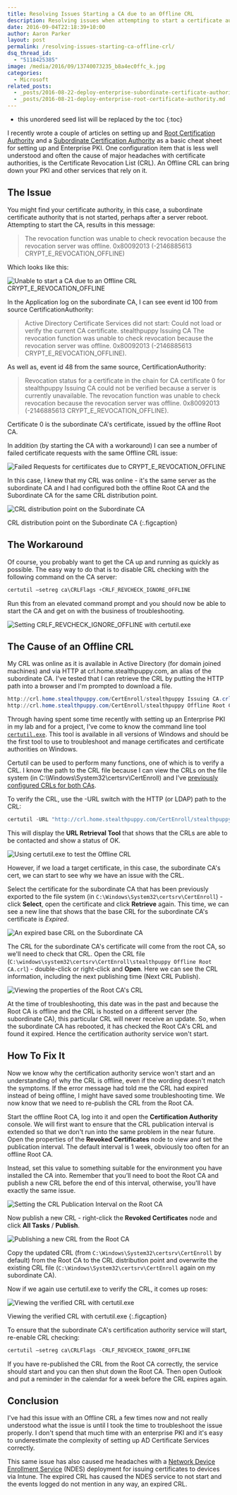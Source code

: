 ```yaml
---
title: Resolving Issues Starting a CA due to an Offline CRL
description: Resolving issues when attempting to start a certificate authority due to an offline CRL.
date: 2016-09-04T22:18:39+10:00
author: Aaron Parker
layout: post
permalink: /resolving-issues-starting-ca-offline-crl/
dsq_thread_id:
  - "5118425385"
image: /media/2016/09/13740073235_b8a4ec0ffc_k.jpg
categories:
  - Microsoft
related_posts:
  - _posts/2016-08-22-deploy-enterprise-subordinate-certificate-authority.md
  - _posts/2016-08-21-deploy-enterprise-root-certificate-authority.md
---
```

* this unordered seed list will be replaced by the toc
{:toc}

I recently wrote a couple of articles on setting up and [Root Certification Authority]({{site.baseurl}}/deploy-enterprise-root-certificate-authority/) and a [Subordinate Certification Authority]({{site.baseurl}}/deploy-enterprise-subordinate-certificate-authority/) as a basic cheat sheet for setting up and Enterprise PKI. One configuration item that is less well understood and often the cause of major headaches with certificate authorities, is the Certificate Revocation List (CRL). An Offline CRL can bring down your PKI and other services that rely on it.

## The Issue

You might find your certificate authority, in this case, a subordinate certificate authority that is not started, perhaps after a server reboot. Attempting to start the CA, results in this message:

> The revocation function was unable to check revocation because the revocation server was offline. 0x80092013 (-2146885613 CRYPT\_E\_REVOCATION_OFFLINE)

Which looks like this:

![Unable to start a CA due to an Offline CRL CRYPT_E_REVOCATION_OFFLINE]({{site.baseurl}}/media/2016/09/CRYPT_E_REVOCATION_OFFLINE.png)

In the Application log on the subordinate CA, I can see event id 100 from source CertificationAuthority:

> Active Directory Certificate Services did not start: Could not load or verify the current CA certificate.  stealthpuppy Issuing CA The revocation function was unable to check revocation because the revocation server was offline. 0x80092013 (-2146885613 CRYPT\_E\_REVOCATION_OFFLINE).

As well as, event id 48 from the same source, CertificationAuthority:

> Revocation status for a certificate in the chain for CA certificate 0 for stealthpuppy Issuing CA could not be verified because a server is currently unavailable.  The revocation function was unable to check revocation because the revocation server was offline. 0x80092013 (-2146885613 CRYPT\_E\_REVOCATION_OFFLINE).

Certificate 0 is the subordinate CA's certificate, issued by the offline Root CA.

In addition (by starting the CA with a workaround) I can see a number of failed certificate requests with the same Offline CRL issue:

![Failed Requests for certifiicates due to CRYPT_E_REVOCATION_OFFLINE]({{site.baseurl}}/media/2016/09/IssuingCAFailedRequests.png)

In this case, I knew that my CRL was online - it's the same server as the subordinate CA and I had configured both the offline Root CA and the Subordinate CA for the same CRL distribution point.

![CRL distribution point on the Subordinate CA]({{site.baseurl}}/media/2016/09/http-crl-issuingca.png)

CRL distribution point on the Subordinate CA
{:.figcaption}

## The Workaround

Of course, you probably want to get the CA up and running as quickly as possible. The easy way to do that is to disable CRL checking with the following command on the CA server:

```powershell
certutil –setreg ca\CRLFlags +CRLF_REVCHECK_IGNORE_OFFLINE
```

Run this from an elevated command prompt and you should now be able to start the CA and get on with the business of troubleshooting.

![Setting CRLF_REVCHECK_IGNORE_OFFLINE with certutil.exe]({{site.baseurl}}/media/2016/09/CRLF_REVCHECK_IGNORE_OFFLINE.png)

## The Cause of an Offline CRL

My CRL was online as it is available in Active Directory (for domain joined machines) and via HTTP at crl.home.stealthpuppy.com, an alias of the subordinate CA. I've tested that I can retrieve the CRL by putting the HTTP path into a browser and I'm prompted to download a file.

```powershell
http://crl.home.stealthpuppy.com/CertEnroll/stealthpuppy Issuing CA.crl
http://crl.home.stealthpuppy.com/CertEnroll/stealthpuppy Offline Root CA.crl
```

Through having spent some time recently with setting up an Enterprise PKI in my lab and for a project, I've come to know the command line tool [`certutil.exe`](https://technet.microsoft.com/en-us/library/cc732443(v=ws.11).aspx). This tool is available in all versions of Windows and should be the first tool to use to troubleshoot and manage certificates and certificate authorities on Windows.

Certutil can be used to perform many functions, one of which is to verify a CRL. I know the path to the CRL file because I can view the CRLs on the file system (in C:\Windows\System32\certsrv\CertEnroll) and I've [previously configured CRLs for both CAs]({{site.baseurl}}/deploy-enterprise-subordinate-certificate-authority/).

To verify the CRL, use the -URL switch with the HTTP (or LDAP) path to the CRL:

```powershell
certutil -URL "http://crl.home.stealthpuppy.com/CertEnroll/stealthpuppy Issuing CA.crl"
```

This will display the **URL Retrieval Tool** that shows that the CRLs are able to be contacted and show a status of OK.

![Using certutil.exe to test the Offline CRL]({{site.baseurl}}/media/2016/09/certutilURLCRL.png)

However, if we load a target certificate, in this case, the subordinate CA's cert, we can start to see why we have an issue with the CRL.

Select the certificate for the subordinate CA that has been previously exported to the file system (in `C:\Windows\System32\certsrv\CertEnroll`) - click **Select**, open the certificate and click **Retrieve** again. This time, we can see a new line that shows that the base CRL for the subordinate CA's certificate is _Expired_.

![An expired base CRL on the Subordinate CA]({{site.baseurl}}/media/2016/09/IssuingCAExpiredBaseCRL.png)

The CRL for the subordinate CA's certificate will come from the root CA, so we'll need to check that CRL. Open the CRL file (`C:\windows\system32\certsrv\CertEnroll\stealthpuppy Offline Root CA.crl`) - double-click or right-click and **Open**. Here we can see the CRL information, including the next publishing time (Next CRL Publish).

![Viewing the properties of the Root CA's CRL]({{site.baseurl}}/media/2016/09/OfflineRootCA-CRL.png)

At the time of troubleshooting, this date was in the past and because the Root CA is offline and the CRL is hosted on a different server (the subordinate CA), this particular CRL will never receive an update. So, when the subordinate CA has rebooted, it has checked the Root CA's CRL and found it expired. Hence the certification authority service won't start.

## How To Fix It

Now we know why the certification authority service won't start and an understanding of why the CRL is offline, even if the wording doesn't match the symptoms. If the error message had told me the CRL had expired instead of being offline, I might have saved some troubleshooting time. We now know that we need to re-publish the CRL from the Root CA.

Start the offline Root CA, log into it and open the **Certification Authority** console. We will first want to ensure that the CRL publication interval is extended so that we don't run into the same problem in the near future. Open the properties of the **Revoked Certificates** node to view and set the publication interval. The default interval is 1 week, obviously too often for an offline Root CA.

Instead, set this value to something suitable for the environment you have installed the CA into. Remember that you’ll need to boot the Root CA and publish a new CRL before the end of this interval, otherwise, you'll have exactly the same issue.

![Setting the CRL Publication Interval on the Root CA]({{site.baseurl}}/media/2016/08/rootCASettingCRLPublishingInterval.png)

Now publish a new CRL - right-click the **Revoked Certificates** node and click **All Tasks** / **Publish**.

![Publishing a new CRL from the Root CA]({{site.baseurl}}/media/2016/09/RootCAPublishingNewCRL.png)

Copy the updated CRL (from `C:\Windows\System32\certsrv\CertEnroll` by default) from the Root CA to the CRL distribution point and overwrite the existing CRL file (`C:\Windows\System32\certsrv\CertEnroll` again on my subordinate CA).

Now if we again use certutil.exe to verify the CRL, it comes up roses:

![Viewing the verified CRL with certutil.exe]({{site.baseurl}}/media/2016/09/verifiedCRL.png)

Viewing the verified CRL with certutil.exe
{:.figcaption}

To ensure that the subordinate CA's certification authority service will start, re-enable CRL checking:

```powershell
certutil –setreg ca\CRLFlags -CRLF_REVCHECK_IGNORE_OFFLINE
```

If you have re-published the CRL from the Root CA correctly, the service should start and you can then shut down the Root CA. Then open Outlook and put a reminder in the calendar for a week before the CRL expires again.

## Conclusion

I've had this issue with an Offline CRL a few times now and not really understood what the issue is until I took the time to troubleshoot the issue properly. I don't spend that much time with an enterprise PKI and it's easy to underestimate the complexity of setting up AD Certificate Services correctly.

This same issue has also caused me headaches with a [Network Device Enrollment Service](http://social.technet.microsoft.com/wiki/contents/articles/9063.network-device-enrollment-service-ndes-in-active-directory-certificate-services-ad-cs.aspx) (NDES) deployment for issuing certificates to devices via Intune. The expired CRL has caused the NDES service to not start and the events logged do not mention in any way, an expired CRL.

